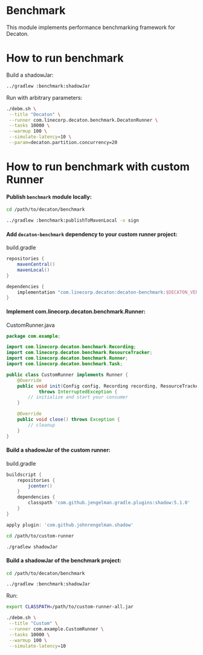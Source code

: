 Benchmark
=========

This module implements performance benchmarking framework for Decaton.

How to run benchmark
====================

Build a shadowJar:
```sh
../gradlew :benchmark:shadowJar
```

Run with arbitrary parameters:
```sh
./debm.sh \
 --title "Decaton" \
 --runner com.linecorp.decaton.benchmark.DecatonRunner \
 --tasks 10000 \
 --warmup 100 \
 --simulate-latency=10 \
 --param=decaton.partition.concurrency=20 
```

How to run benchmark with custom Runner
=======================================

#### Publish `benchmark` module locally:

```sh
cd /path/to/decaton/benchmark

../gradlew :benchmark:publishToMavenLocal -x sign
```

#### Add `decaton-benchmark` dependency to your custom runner project:

build.gradle

```groovy
repositories {
    mavenCentral()
    mavenLocal()
}

dependencies {
    implementation "com.linecorp.decaton:decaton-benchmark:$DECATON_VERSION"
}
```

#### Implement com.linecorp.decaton.benchmark.Runner:

CustomRunner.java

```java
package com.example;

import com.linecorp.decaton.benchmark.Recording;
import com.linecorp.decaton.benchmark.ResourceTracker;
import com.linecorp.decaton.benchmark.Runner;
import com.linecorp.decaton.benchmark.Task;

public class CustomRunner implements Runner {
    @Override
    public void init(Config config, Recording recording, ResourceTracker resourceTracker)
            throws InterruptedException {
        // initialize and start your consumer
    }

    @Override
    public void close() throws Exception {
        // cleanup
    }
}
```

#### Build a shadowJar of the custom runner:

build.gradle

```groovy
buildscript {
    repositories {
        jcenter()
    }
    dependencies {
        classpath 'com.github.jengelman.gradle.plugins:shadow:5.1.0'
    }
}

apply plugin: 'com.github.johnrengelman.shadow'
```

```sh
cd /path/to/custom-runner

./gradlew shadowJar
```

#### Build a shadowJar of the benchmark project:
```sh
cd /path/to/decaton/benchmark

../gradlew :benchmark:shadowJar
```

Run:
```sh
export CLASSPATH=/path/to/custom-runner-all.jar

./debm.sh \
 --title "Custom" \
 --runner com.example.CustomRunner \
 --tasks 10000 \
 --warmup 100 \
 --simulate-latency=10 
```
